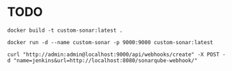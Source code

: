 # TODO

`docker build -t custom-sonar:latest .`

`docker run -d --name custom-sonar -p 9000:9000 custom-sonar:latest`

`curl "http://admin:admin@localhost:9000/api/webhooks/create" -X POST -d "name=jenkins&url=http://localhost:8080/sonarqube-webhook/"`